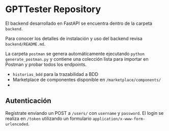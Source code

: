 # GPTTester Repository

El backend desarrollado en FastAPI se encuentra dentro de la carpeta `backend`.

Para conocer los detalles de instalación y uso del backend revisa `backend/README.md`.

La carpeta `postman` se genera automáticamente ejecutando `python generate_postman.py` y
contiene una colección lista para importar en Postman y probar todos los endpoints.
- `historias_bdd` para la trazabilidad a BDD
- Marketplace de componentes disponible en `/marketplace/components/`
- 
## Autenticación

Regístrate enviando un POST a `/users/` con `username` y `password`. El login se realiza en `/token` utilizando un formulario `application/x-www-form-urlencoded`.

